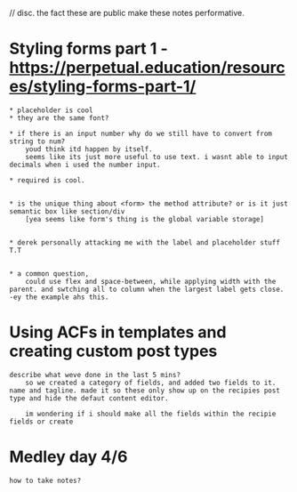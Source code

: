 // disc. the fact these are public make these notes performative.


# Styling forms part 1 - https://perpetual.education/resources/styling-forms-part-1/

	* placeholder is cool
	* they are the same font?

	* if there is an input number why do we still have to convert from string to num? 
		youd think itd happen by itself. 
		seems like its just more useful to use text. i wasnt able to input decimals when i used the number input.

	* required is cool. 


	* is the unique thing about <form> the method attribute? or is it just semantic box like section/div
		[yea seems like form's thing is the global variable storage]


	* derek personally attacking me with the label and placeholder stuff T.T


	* a common question,
		could use flex and space-between, while applying width with the parent. and swtching all to column when the largest label gets close. -ey the example ahs this.



# Using ACFs in templates and creating custom post types

	describe what weve done in the last 5 mins?
		so we created a category of fields, and added two fields to it. name and tagline. made it so these only show up on the recipies post type and hide the defaut content editor. 
		
		im wondering if i should make all the fields within the recipie fields or create






# Medley day 4/6

	how to take notes?

	


















